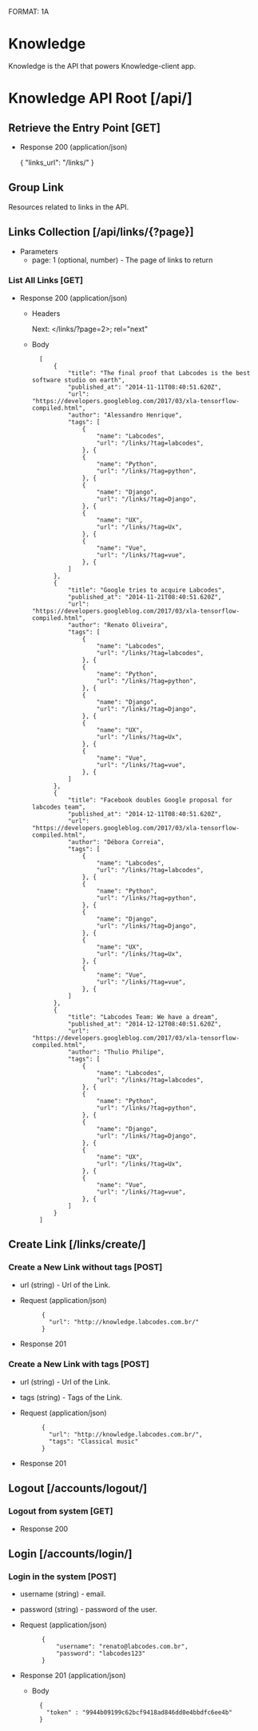 FORMAT: 1A

# Knowledge

Knowledge is the API that powers Knowledge-client app.

# Knowledge API Root [/api/]

## Retrieve the Entry Point [GET]

+ Response 200 (application/json)

    {
        "links_url": "/links/"
    }

## Group Link

Resources related to links in the API.

## Links Collection [/api/links/{?page}]

+ Parameters
    + page: 1 (optional, number) - The page of links to return

### List All Links [GET]

+ Response 200 (application/json)

    + Headers

        Next: </links/?page=2>; rel="next"

    + Body

            [
                {
                    "title": "The final proof that Labcodes is the best software studio on earth",
                    "published_at": "2014-11-11T08:40:51.620Z",
                    "url": "https://developers.googleblog.com/2017/03/xla-tensorflow-compiled.html",
                    "author": "Alessandro Henrique",
                    "tags": [
                        {
                            "name": "Labcodes",
                            "url": "/links/?tag=labcodes",
                        }, {
                        {
                            "name": "Python",
                            "url": "/links/?tag=python",
                        }, {
                        {
                            "name": "Django",
                            "url": "/links/?tag=Django",
                        }, {
                        {
                            "name": "UX",
                            "url": "/links/?tag=Ux",
                        }, {
                        {
                            "name": "Vue",
                            "url": "/links/?tag=vue",
                        }, {
                    ]
                },
                {
                    "title": "Google tries to acquire Labcodes",
                    "published_at": "2014-11-21T08:40:51.620Z",
                    "url": "https://developers.googleblog.com/2017/03/xla-tensorflow-compiled.html",
                    "author": "Renato Oliveira",
                    "tags": [
                        {
                            "name": "Labcodes",
                            "url": "/links/?tag=labcodes",
                        }, {
                        {
                            "name": "Python",
                            "url": "/links/?tag=python",
                        }, {
                        {
                            "name": "Django",
                            "url": "/links/?tag=Django",
                        }, {
                        {
                            "name": "UX",
                            "url": "/links/?tag=Ux",
                        }, {
                        {
                            "name": "Vue",
                            "url": "/links/?tag=vue",
                        }, {
                    ]
                },
                {
                    "title": "Facebook doubles Google proposal for labcodes team",
                    "published_at": "2014-12-11T08:40:51.620Z",
                    "url": "https://developers.googleblog.com/2017/03/xla-tensorflow-compiled.html",
                    "author": "Débora Correia",
                    "tags": [
                        {
                            "name": "Labcodes",
                            "url": "/links/?tag=labcodes",
                        }, {
                        {
                            "name": "Python",
                            "url": "/links/?tag=python",
                        }, {
                        {
                            "name": "Django",
                            "url": "/links/?tag=Django",
                        }, {
                        {
                            "name": "UX",
                            "url": "/links/?tag=Ux",
                        }, {
                        {
                            "name": "Vue",
                            "url": "/links/?tag=vue",
                        }, {
                    ]
                },
                {
                    "title": "Labcodes Team: We have a dream",
                    "published_at": "2014-12-12T08:40:51.620Z",
                    "url": "https://developers.googleblog.com/2017/03/xla-tensorflow-compiled.html",
                    "author": "Thulio Philipe",
                    "tags": [
                        {
                            "name": "Labcodes",
                            "url": "/links/?tag=labcodes",
                        }, {
                        {
                            "name": "Python",
                            "url": "/links/?tag=python",
                        }, {
                        {
                            "name": "Django",
                            "url": "/links/?tag=Django",
                        }, {
                        {
                            "name": "UX",
                            "url": "/links/?tag=Ux",
                        }, {
                        {
                            "name": "Vue",
                            "url": "/links/?tag=vue",
                        }, {
                    ]
                }
            ]

## Create Link [/links/create/]

### Create a New Link without tags [POST]

+ url (string) - Url of the Link.

+ Request (application/json)

            {
              "url": "http://knowledge.labcodes.com.br/"
            }

+ Response 201

### Create a New Link with tags [POST]

+ url (string) - Url of the Link.
+ tags (string) - Tags of the Link.

+ Request (application/json)

            {
              "url": "http://knowledge.labcodes.com.br/",
              "tags": "Classical music"
            }

+ Response 201

## Logout [/accounts/logout/]

### Logout from system [GET]

+ Response 200

## Login [/accounts/login/]

### Login in the system [POST]

+ username (string) - email.
+ password (string) - password of the user.

+ Request (application/json)

            {
                "username": "renato@labcodes.com.br",
                "password": "labcodes123"
            }

+ Response 201 (application/json)

    + Body

            {
              "token" : "9944b09199c62bcf9418ad846dd0e4bbdfc6ee4b"
            }
